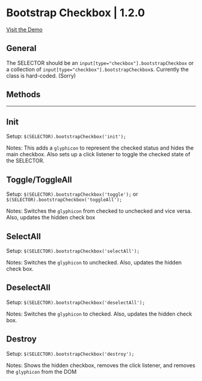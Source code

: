 # Bootstrap Checkbox | 1.2.0
[Visit the Demo](http://wboka.github.io/bootstrapCheckbox)
## General
The SELECTOR should be an `input[type="checkbox"].bootstrapCheckbox` or a collection of `input[type="checkbox"].bootstrapCheckbox`s. Currently the class is hard-coded. (Sorry) 

## Methods
----
## Init
Setup: `$(SELECTOR).bootstrapCheckbox('init');`

Notes: This adds a `glyphicon` to represent the checked status and hides the main checkbox. Also sets up a click listener to toggle the checked state of the SELECTOR.

## Toggle/ToggleAll
Setup: `$(SELECTOR).bootstrapCheckbox('toggle');` or `$(SELECTOR).bootstrapCheckbox('toggleAll');`

Notes: Switches the `glyphicon` from checked to unchecked and vice versa. Also, updates the hidden check box

## SelectAll
Setup: `$(SELECTOR).bootstrapCheckbox('selectAll');`

Notes: Switches the `glyphicon` to unchecked. Also, updates the hidden check box.

## DeselectAll
Setup: `$(SELECTOR).bootstrapCheckbox('deselectAll');`

Notes: Switches the `glyphicon` to checked. Also, updates the hidden check box.

## Destroy
Setup: `$(SELECTOR).bootstrapCheckbox('destroy');`

Notes: Shows the hidden checkbox, removes the click listener, and removes the `glyphicon` from the DOM
